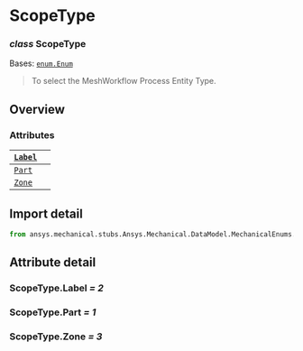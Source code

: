 # ScopeType

### *class* ScopeType

Bases: [`enum.Enum`](https://docs.python.org/3/library/enum.html#enum.Enum)

> To select the MeshWorkflow Process Entity Type.

> <!-- !! processed by numpydoc !! -->

## Overview

### Attributes

| [`Label`](#ScopeType.Label)                                  |    |
|--------------------------------------------------------------|----|
| [`Part`](../../../../ACT/Automation/Mechanical/Part.md#Part) |    |
| [`Zone`](#ScopeType.Zone)                                    |    |

## Import detail

```python
from ansys.mechanical.stubs.Ansys.Mechanical.DataModel.MechanicalEnums.MeshWorkflow import ScopeType
```

## Attribute detail

### ScopeType.Label *= 2*

### ScopeType.Part *= 1*

### ScopeType.Zone *= 3*
